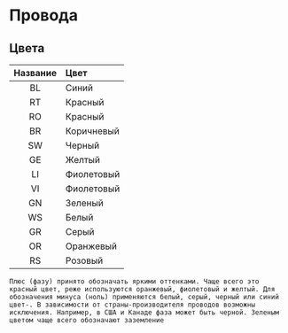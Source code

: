 # Провода

## Цвета
| Название | Цвет |
|:--------:|:-----|
| BL | Синий |
| RT | Красный |
| RO | Красный |
| BR | Коричневый |
| SW | Черный |
| GE | Желтый |
| LI | Фиолетовый |
| VI | Фиолетовый |
| GN | Зеленый |
| WS | Белый |
| GR | Серый |
| OR | Оранжевый |
| RS | Розовый |


```
Плюс (фазу) принято обозначать яркими оттенками. Чаще всего это красный цвет, реже используются оранжевый, фиолетовый и желтый. Для обозначения минуса (ноль) применяются белый, серый, черный или синий цвет-. В зависимости от страны-производителя проводов возможны исключения. Например, в США и Канаде фаза может быть черной. Зеленым цветом чаще всего обозначают заземление
```

